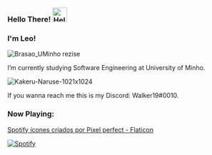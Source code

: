 ### Hello There! <a href="https://emoji.gg/emoji/7715-hello"><img src="https://emoji.gg/assets/emoji/7715-hello.png" width="32px" height="32px" alt="Hello"></a>

### I'm Leo!

![Brasao_UMinho rezise](https://user-images.githubusercontent.com/62023102/169046374-7dbc681b-d85c-4f71-a4eb-6371c6449728.jpg)

I’m currently studying Software Engineering at University of Minho.

![Kakeru-Naruse-1021x1024](https://user-images.githubusercontent.com/62023102/169046747-b4a2bb88-aa8d-41e3-9c7e-bb54878bb9e1.jpg)

If you wanna reach me this is my Discord: Walker19#0010.

<h3 align="left">Now Playing:</h3> <a href="https://www.flaticon.com/br/icones-gratis/spotify" title="spotify ícones">Spotify ícones criados por Pixel perfect - Flaticon</a>

[![Spotify](https://novatorem-blue-xi.vercel.app/api/spotify)](https://open.spotify.com/user/melwwt1dl1y0m19x8k1c44eim)


